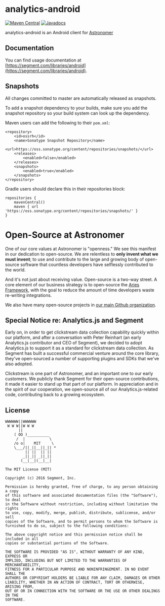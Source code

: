 analytics-android
=================

[![Maven Central](https://maven-badges.herokuapp.com/maven-central/com.segment.analytics.android/analytics/badge.svg)](https://maven-badges.herokuapp.com/maven-central/com.segment.analytics.android/analytics)
[![Javadocs](http://javadoc-badge.appspot.com/com.segment.analytics.android/analytics.svg?label=javadoc)](http://javadoc-badge.appspot.com/com.segment.analytics.android/analytics)

analytics-android is an Android client for [Astronomer](https://astronomer.io)

## Documentation

You can find usage documentation at [https://segment.com/libraries/android](https://segment.com/libraries/android).

## Snapshots

All changes committed to master are automatically released as snapshots.

To add a snapshot dependency to your builds, make sure you add the snapshot repository so your build system can look up the dependency.

Maven users can add the following to their `pom.xml`:
```
<repository>
    <id>ossrh</id>
    <name>Sonatype Snapshot Repository</name>
    <url>https://oss.sonatype.org/content/repositories/snapshots/</url>
    <releases>
        <enabled>false</enabled>
    </releases>
    <snapshots>
        <enabled>true</enabled>
    </snapshots>
</repository>
```

Gradle users should declare this in their repositories block:
```
repositories {
    mavenCentral()
    maven { url 'https://oss.sonatype.org/content/repositories/snapshots/' }
}
```

# Open-Source at Astronomer

One of our core values at Astronomer is "openness." We see this manifest in our dedication to open-source. We are relentless to **only invent what we must invent**; to use and contribute to the large and growing body of open-source software that countless developers have selflessly contributed to the world.

And it's not just about receiving value. Open-source is a two-way street. A core element of our business strategy is to open-source the [Aries Framework](github.com/aries-data), with the goal to reduce the amount of time developers waste re-writing integrations.

We also have many open-source projects in [our main Github organization](https://github.com/astronomerio).

## Special Notice re: Analytics.js and Segment

Early on, in order to get clickstream data collection capability quickly within our platform, and after a conversation with Peter Reinhart (an early Analytics.js contributor and CEO of Segment), we decided to adopt Analytics.js to support it as a standard for clickstream data collection. As Segment has built a successful commercial venture around the core library, they've open-sourced a number of supporting plugins and SDKs that we've also adopted.

Clickstream is one part of Astronomer, and an important one to our early customers. We publicly thank Segment for their open-source contributions, it made it easier to stand up that part of our platform. In appreciation and in the spirit of our cooperation, we open-source all of our Analytics.js-related code, contributing back to a growing ecosystem.

## License

```
WWWWWW||WWWWWW
 W W W||W W W
      ||
    ( OO )__________
     /  |           \
    /o o|    MIT     \
    \___/||_||__||_|| *
         || ||  || ||
        _||_|| _||_||
       (__|__|(__|__|

The MIT License (MIT)

Copyright (c) 2016 Segment, Inc.

Permission is hereby granted, free of charge, to any person obtaining a copy
of this software and associated documentation files (the "Software"), to deal
in the Software without restriction, including without limitation the rights
to use, copy, modify, merge, publish, distribute, sublicense, and/or sell
copies of the Software, and to permit persons to whom the Software is
furnished to do so, subject to the following conditions:

The above copyright notice and this permission notice shall be included in all
copies or substantial portions of the Software.

THE SOFTWARE IS PROVIDED "AS IS", WITHOUT WARRANTY OF ANY KIND, EXPRESS OR
IMPLIED, INCLUDING BUT NOT LIMITED TO THE WARRANTIES OF MERCHANTABILITY,
FITNESS FOR A PARTICULAR PURPOSE AND NONINFRINGEMENT. IN NO EVENT SHALL THE
AUTHORS OR COPYRIGHT HOLDERS BE LIABLE FOR ANY CLAIM, DAMAGES OR OTHER
LIABILITY, WHETHER IN AN ACTION OF CONTRACT, TORT OR OTHERWISE, ARISING FROM,
OUT OF OR IN CONNECTION WITH THE SOFTWARE OR THE USE OR OTHER DEALINGS IN THE
SOFTWARE.
```
